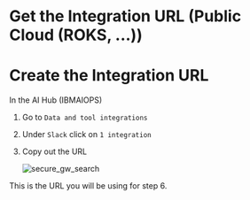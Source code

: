 # Get the Integration URL (Public Cloud (ROKS, ...))


# Create the Integration URL

In the AI Hub (IBMAIOPS) 

1. Go to `Data and tool integrations`
2. Under `Slack` click on `1 integration`
3. Copy out the URL

	![secure_gw_search](pics/slack04.png)

This is the URL you will be using for step 6.
















